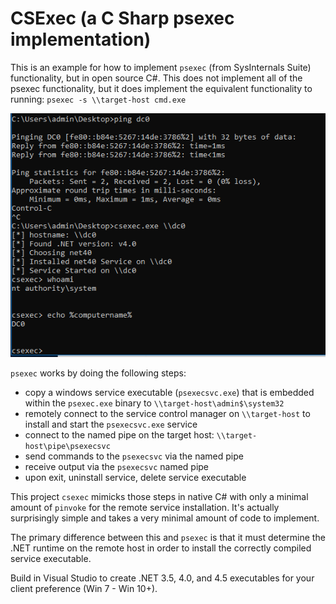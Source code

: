 # CSExec (a C Sharp psexec implementation)

This is an example for how to implement `psexec` (from SysInternals Suite) functionality, but in open source C#. This does not implement all of the psexec functionality, but it does implement the equivalent functionality to running: `psexec -s \\target-host cmd.exe`

![screenshot](screen.png)

`psexec` works by doing the following steps:

* copy a windows service executable (`psexecsvc.exe`) that is embedded within the `psexec.exe` binary to `\\target-host\admin$\system32`
* remotely connect to the service control manager on `\\target-host` to install and start the `psexecsvc.exe` service
* connect to the named pipe on the target host: `\\target-host\pipe\psexecsvc`
* send commands to the `psexecsvc` via the named pipe
* receive output via the `psexecsvc` named pipe
* upon exit, uninstall service, delete service executable

This project `csexec` mimicks those steps in native C# with only a minimal amount of `pinvoke` for the remote service installation. It's actually surprisingly simple and takes a very minimal amount of code to implement.

The primary difference between this and `psexec` is that it must determine the .NET runtime on the remote host in order to install the correctly compiled service executable.

Build in Visual Studio to create .NET 3.5, 4.0, and 4.5 executables for your client preference (Win 7 - Win 10+).
